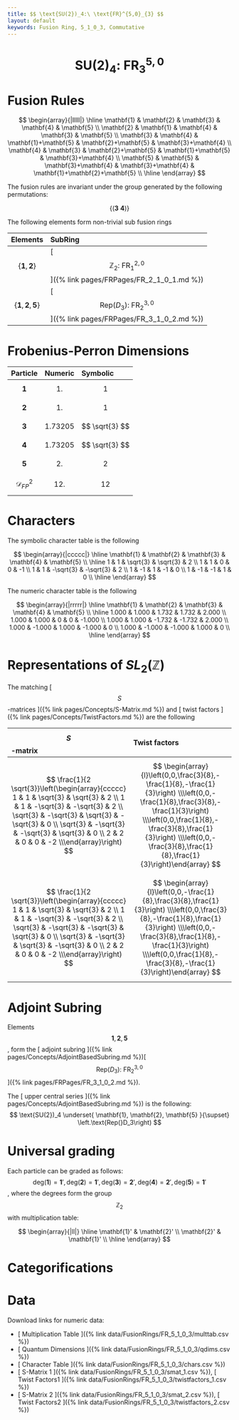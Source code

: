```yaml
---
title: $$ \text{SU(2})_4:\ \text{FR}^{5,0}_{3} $$
layout: default
keywords: Fusion Ring, 5_1_0_3, Commutative
---
```

# $$ \text{SU(2})_4:\ \text{FR}^{5,0}_{3} $$


# Fusion Rules

$$
\begin{array}{|lllll|}
\hline
 \mathbf{1} & \mathbf{2} & \mathbf{3} & \mathbf{4} & \mathbf{5} \\
 \mathbf{2} & \mathbf{1} & \mathbf{4} & \mathbf{3} & \mathbf{5} \\
 \mathbf{3} & \mathbf{4} & \mathbf{1}+\mathbf{5} & \mathbf{2}+\mathbf{5} & \mathbf{3}+\mathbf{4} \\
 \mathbf{4} & \mathbf{3} & \mathbf{2}+\mathbf{5} & \mathbf{1}+\mathbf{5} & \mathbf{3}+\mathbf{4} \\
 \mathbf{5} & \mathbf{5} & \mathbf{3}+\mathbf{4} & \mathbf{3}+\mathbf{4} & \mathbf{1}+\mathbf{2}+\mathbf{5} \\
\hline
\end{array}
$$


The fusion rules are invariant under the group generated by the following permutations:

$$ \{(\mathbf{3} \  \mathbf{4})\} $$


The following elements form non-trivial sub fusion rings

| Elements | SubRing |
| :------ | :------ |
| $$ \{\mathbf{1},\mathbf{2}\} $$ | [ $$ \mathbb{Z}_2:\ \text{FR}^{2,0}_{1} $$ ]({% link pages/FRPages/FR_2_1_0_1.md %}) |
| $$ \{\mathbf{1},\mathbf{2},\mathbf{5}\} $$ | [ $$ \left.\text{Rep(}D_3\right):\ \text{FR}^{3,0}_{2} $$ ]({% link pages/FRPages/FR_3_1_0_2.md %}) |

# Frobenius-Perron Dimensions

| Particle | Numeric | Symbolic |
| :------ | :------ | :------ |
| $$ \mathbf{1} $$ | $$ 1. $$ | $$ 1 $$ |
| $$ \mathbf{2} $$ | $$ 1. $$ | $$ 1 $$ |
| $$ \mathbf{3} $$ | $$ 1.73205 $$ | $$ \sqrt{3} $$ |
| $$ \mathbf{4} $$ | $$ 1.73205 $$ | $$ \sqrt{3} $$ |
| $$ \mathbf{5} $$ | $$ 2. $$ | $$ 2 $$ |
| $$ \mathcal{D}_{FP}^2 $$ | $$ 12. $$ | $$ 12 $$ |

# Characters

The symbolic character table is the following

$$
\begin{array}{|ccccc|}
\hline
 \mathbf{1} & \mathbf{2} & \mathbf{3} & \mathbf{4} & \mathbf{5} \\
\hline
 1 & 1 & \sqrt{3} & \sqrt{3} & 2 \\
 1 & 1 & 0 & 0 & -1 \\
 1 & 1 & -\sqrt{3} & -\sqrt{3} & 2 \\
 1 & -1 & 1 & -1 & 0 \\
 1 & -1 & -1 & 1 & 0 \\
\hline
\end{array}
$$

The numeric character table is the following

$$
\begin{array}{|rrrrr|}
\hline
 \mathbf{1} & \mathbf{2} & \mathbf{3} & \mathbf{4} & \mathbf{5} \\
\hline
 1.000 & 1.000 & 1.732 & 1.732 & 2.000 \\
 1.000 & 1.000 & 0 & 0 & -1.000 \\
 1.000 & 1.000 & -1.732 & -1.732 & 2.000 \\
 1.000 & -1.000 & 1.000 & -1.000 & 0 \\
 1.000 & -1.000 & -1.000 & 1.000 & 0 \\
\hline
\end{array}
$$

# Representations of $SL_2(\mathbb{Z})$

The matching [ $$ S $$-matrices ]({% link pages/Concepts/S-Matrix.md %}) and [ twist factors ]({% link pages/Concepts/TwistFactors.md %}) are the following

| $$ S $$-matrix | Twist factors |
| :------ | :------ |
| $$ \frac{1}{2 \sqrt{3}}\left(\begin{array}{ccccc} 1 & 1 & \sqrt{3} & \sqrt{3} & 2 \\ 1 & 1 & -\sqrt{3} & -\sqrt{3} & 2 \\ \sqrt{3} & -\sqrt{3} & \sqrt{3} & -\sqrt{3} & 0 \\ \sqrt{3} & -\sqrt{3} & -\sqrt{3} & \sqrt{3} & 0 \\ 2 & 2 & 0 & 0 & -2 \\\end{array}\right) $$ | $$ \begin{array}{l}\left(0,0,\frac{3}{8},-\frac{1}{8},-\frac{1}{3}\right) \\\left(0,0,-\frac{1}{8},\frac{3}{8},-\frac{1}{3}\right) \\\left(0,0,\frac{1}{8},-\frac{3}{8},\frac{1}{3}\right) \\\left(0,0,-\frac{3}{8},\frac{1}{8},\frac{1}{3}\right)\end{array} $$ |
| $$ \frac{1}{2 \sqrt{3}}\left(\begin{array}{ccccc} 1 & 1 & \sqrt{3} & \sqrt{3} & 2 \\ 1 & 1 & -\sqrt{3} & -\sqrt{3} & 2 \\ \sqrt{3} & -\sqrt{3} & -\sqrt{3} & \sqrt{3} & 0 \\ \sqrt{3} & -\sqrt{3} & \sqrt{3} & -\sqrt{3} & 0 \\ 2 & 2 & 0 & 0 & -2 \\\end{array}\right) $$ | $$ \begin{array}{l}\left(0,0,-\frac{1}{8},\frac{3}{8},\frac{1}{3}\right) \\\left(0,0,\frac{3}{8},-\frac{1}{8},\frac{1}{3}\right) \\\left(0,0,-\frac{3}{8},\frac{1}{8},-\frac{1}{3}\right) \\\left(0,0,\frac{1}{8},-\frac{3}{8},-\frac{1}{3}\right)\end{array} $$ |

# Adjoint Subring

Elements $$ \mathbf{1}, \mathbf{2}, \mathbf{5} $$, form the [ adjoint subring ]({% link pages/Concepts/AdjointBasedSubring.md %})[ $$ \left.\text{Rep(}D_3\right):\ \text{FR}^{3,0}_{2} $$ ]({% link pages/FRPages/FR_3_1_0_2.md %}).

The [ upper central series ]({% link pages/Concepts/AdjointBasedSubring.md %}) is the following:
$$
\text{SU(2})_4 \underset{ \mathbf{1}, \mathbf{2}, \mathbf{5} }{\supset}  \left.\text{Rep(}D_3\right)
$$

# Universal grading

Each particle can be graded as follows: $$ \text{deg}(\mathbf{1}) = \mathbf{1}', \text{deg}(\mathbf{2}) = \mathbf{1}', \text{deg}(\mathbf{3}) = \mathbf{2}', \text{deg}(\mathbf{4}) = \mathbf{2}', \text{deg}(\mathbf{5}) = \mathbf{1}' $$, where the degrees form the group $$ \mathbb{Z}_2 $$ with multiplication table:

$$
\begin{array}{|ll|}
\hline
 \mathbf{1}' & \mathbf{2}' \\
 \mathbf{2}' & \mathbf{1}' \\
\hline
\end{array}
$$

# Categorifications



# Data

Download links for numeric data:

* [ Multiplication Table ]({% link data/FusionRings/FR_5_1_0_3/multtab.csv %})
* [ Quantum Dimensions ]({% link data/FusionRings/FR_5_1_0_3/qdims.csv %})
* [ Character Table ]({% link data/FusionRings/FR_5_1_0_3/chars.csv %})
* [ S-Matrix 1 ]({% link data/FusionRings/FR_5_1_0_3/smat_1.csv %}), [ Twist Factors1 ]({% link data/FusionRings/FR_5_1_0_3/twistfactors_1.csv %})
* [ S-Matrix 2 ]({% link data/FusionRings/FR_5_1_0_3/smat_2.csv %}), [ Twist Factors2 ]({% link data/FusionRings/FR_5_1_0_3/twistfactors_2.csv %})